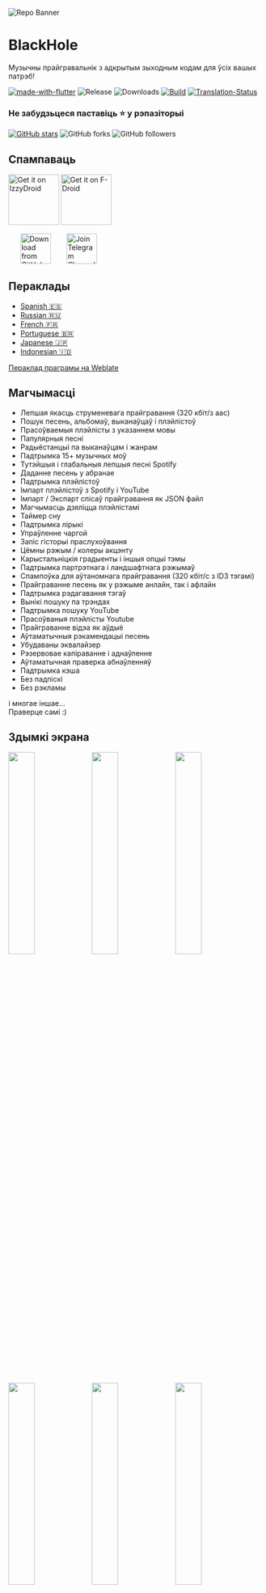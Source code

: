 ![Repo Banner](https://user-images.githubusercontent.com/87353286/144381080-faf8e557-7909-43a1-a8e2-208936e5a8f8.png)

# BlackHole

Музычны прайгравальнік з адкрытым зыходным кодам для ўсіх вашых патрэб!

[![made-with-flutter](https://img.shields.io/badge/Made%20with-Flutter-1f425f.svg)](https://flutter.dev/) ![Release](https://img.shields.io/github/v/release/Sangwan5688/BlackHole) ![Downloads](https://img.shields.io/github/downloads/Sangwan5688/BlackHole/total)
[![Build](https://github.com/Sangwan5688/BlackHole/actions/workflows/flutter.yml/badge.svg)](https://github.com/Sangwan5688/BlackHole/actions/workflows/flutter.yml)
[![Translation-Status](https://hosted.weblate.org/widgets/riff/-/translations/svg-badge.svg)](https://hosted.weblate.org/engage/riff/)

### Не забудзьцеся паставіць :star: у рэпазіторыі

[![GitHub stars](https://img.shields.io/github/stars/Sangwan5688/BlackHole.svg?style=social&label=Star)](https://github.com//Sangwan5688/BlackHole) ![GitHub forks](https://img.shields.io/github/forks/Sangwan5688/BlackHole.svg?style=social&label=Forks) ![GitHub followers](https://img.shields.io/github/followers/Sangwan5688.svg?style=social&label=Follow)

## Спампаваць

[<img src="https://gitlab.com/IzzyOnDroid/repo/-/raw/master/assets/IzzyOnDroid.png"
     alt="Get it on IzzyDroid"
     height="100">](https://android.izzysoft.de/repo/apk/com.riff.music)
[<img src="https://fdroid.gitlab.io/artwork/badge/get-it-on.png"
     alt="Get it on F-Droid"
     height="100">](https://f-droid.org/packages/com.riff.music/)

&nbsp;&nbsp;&nbsp;&nbsp;&nbsp;
[<img src="https://img.shields.io/badge/GitHub-181717?logo=github&logoColor=white"
     alt="Download from GitHub"
     height="60">](https://github.com/Sangwan5688/BlackHole/releases)
&nbsp;&nbsp;&nbsp;&nbsp;&nbsp;&nbsp;
[<img src="https://img.shields.io/badge/Telegram-2CA5E0?logo=telegram&logoColor=white"
     alt="Join Telegram Channel"
     height="60">](https://t.me/riff_official)

## Пераклады

- [Spanish :es:](/README.ES.md)
- [Russian :ru:](/README.RU.md)
- [French :fr:](/README.FR.md)
- [Portuguese :brazil:](/README.PT.md)
- [Japanese :jp:](/README.JA.md)
- [Indonesian :indonesia:](/README.ID.md)

[Пераклад праграмы на Weblate](https://hosted.weblate.org/projects/riff/translations/)

## Магчымасці

- Лепшая якасць струменевага прайгравання (320 кбіт/з aac)
- Пошук песень, альбомаў, выканаўцаў і плэйлістоў
- Прасоўваемыя плэйлісты з указаннем мовы
- Папулярныя песні
- Радыёстанцыі па выканаўцам і жанрам
- Падтрымка 15+ музычных моў
- Тутэйшыя і глабальныя лепшыя песні Spotify
- Даданне песень у абранае
- Падтрымка плэйлістоў
- Імпарт плэйлістоў з Spotify і YouTube
- Імпарт / Экспарт спісаў прайгравання як JSON файл
- Магчымасць дзяліцца плэйлістамі
- Таймер сну
- Падтрымка лірыкі
- Упраўленне чаргой
- Запіс гісторыі праслухоўвання
- Цёмны рэжым / колеры акцэнту
- Карыстальніцкія градыенты і іншыя опцыі тэмы
- Падтрымка партрэтнага і ландшафтнага рэжымаў
- Спампоўка для аўтаномнага прайгравання (320 кбіт/с з ID3 тэгамі)
- Прайграванне песень як у рэжыме анлайн, так і афлайн
- Падтрымка рэдагавання тэгаў
- Вынікі пошуку па трэндах
- Падтрымка пошуку YouTube
- Прасоўваныя плэйлісты Youtube
- Прайграванне відэа як аўдыё
- Аўтаматычныя рэкамендацыі песень
- Убудаваны эквалайзер
- Рэзервовае капіраванне і аднаўленне
- Аўтаматычная праверка абнаўленняў
- Падтрымка кэша
- Без падпіскі
- Без рэкламы

і многае іншае...  
Праверце самі :)

## Здымкі экрана

<img src="https://github.com/Sangwan5688/BlackHole/blob/main/fastlane/metadata/android/en-US/images/phoneScreenshots/1.png?raw=true" width="32%"> <img src="https://github.com/Sangwan5688/BlackHole/blob/main/fastlane/metadata/android/en-US/images/phoneScreenshots/2.png?raw=true" width="32%"> <img src="https://github.com/Sangwan5688/BlackHole/blob/main/fastlane/metadata/android/en-US/images/phoneScreenshots/3.png?raw=true" width="32%"> <img src="https://github.com/Sangwan5688/BlackHole/blob/main/fastlane/metadata/android/en-US/images/phoneScreenshots/4.png?raw=true" width="32%"> <img src="https://github.com/Sangwan5688/BlackHole/blob/main/fastlane/metadata/android/en-US/images/phoneScreenshots/5.png?raw=true" width="32%"> <img src="https://github.com/Sangwan5688/BlackHole/blob/main/fastlane/metadata/android/en-US/images/phoneScreenshots/6.png?raw=true" width="32%">

## Ліцэнзія

```
Copyright © 2021 Ankit Sangwan

BlackHole is a free software licensed under GPL v3.0
It is distributed in the hope that it will be useful, but WITHOUT ANY WARRANTY;
without even the implied warranty of MERCHANTABILITY or FITNESS FOR A PARTICULAR PURPOSE.
```

```
Being Open Source doesn't mean you can just make a copy of the app and upload it on playstore or sell
a closed source copy of the same.
Read the following carefully:
1. Any copy of a software under GPL must be under same license. So you can't upload the app on a closed source
  app repository like PlayStore/AppStore without distributing the source code.
2. You can't sell any copied/modified version of the app under any "non-free" license.
   You must provide the copy with the original software or with instructions on how to obtain original software,
   should clearly state all changes, should clearly disclose full source code, should include same license
   and all copyrights should be retained.

In simple words, You can ONLY use the source code of this app for `Open Source` Project under `GPL v3.0` or later
with all your source code CLEARLY DISCLOSED on any code hosting platform like GitHub, with clear INSTRUCTIONS on
how to obtain the original software, should clearly STATE ALL CHANGES made and should RETAIN all copyrights.
Use of this software under any "non-free" license is NOT permitted.
```

Больш падрабязную інфармацыю глядзіце ў [GNU General Public License](https://github.com/Sangwan5688/BlackHole/blob/main/LICENSE).

## Пабудова праекту з крыніцы

1. Калі ў вас не ўсталяваны Flutter SDK, наведайце афіцыйны [Flutter](https://flutter.dev/) сайт.
2. Атрыманне апошняй версіі зыходнага кода з асноўнай галіны.

```
git clone https://github.com/Sangwan5688/BlackHole.git
```

3. Запусціце праграму з Android Studio або VS Code. Або праз камандны радок:

```
flutter pub get
flutter run
```

## Уклад у праект

Уклад у развіццё праекта вітаецца. Калі ласка, азнаёмцеся з нашым [кіраўніцтвам па ўнясенні ўкладаў](https://github.com/Sangwan5688/BlackHole/blob/main/CONTRIBUTING.md) перш чым уносіць іх.

## Сутыкнуліся з якой-небудзь праблемай?

Паглядзіце на некаторыя [агульныя праблемы](https://github.com/Sangwan5688/BlackHole/wiki/Common-Issues) з якімі вы можаце сутыкнуцца. Калі вашай праблемы там няма, не саромейцеся задаваць пытанне па дадзенай праблеме :)

## Хочаце пратэставаць бэта-версію? Патрэбна дапамога??

Вы можаце далучыцца да нашага [канала Telegram](https://t.me/riff_official) або [групы Telegram](https://t.me/joinchat/fHDC1AWnOhw0ZmI9), калі ў вас ёсць якія-небудзь пытанні ці патрэбна дапамога з чымсьці, а таксама каб атрымаць бэта-абнаўленні праекта.

## Спадабалася мая праца?

<a href="https://www.buymeacoffee.com/ankitsangwan" target="_blank"><img src="https://www.buymeacoffee.com/assets/img/custom_images/orange_img.png" alt="Buy Me A Coffee" style="height: 41px !important;width: 174px !important;box-shadow: 0px 3px 2px 0px rgba(190, 190, 190, 0.5) !important;-webkit-box-shadow: 0px 3px 2px 0px rgba(190, 190, 190, 0.5) !important;" ></a>

## Што новага

Каб прачытаць поўны спіс змен, наведайце [старонку вікі](https://github.com/Sangwan5688/BlackHole/wiki/Changelog)
